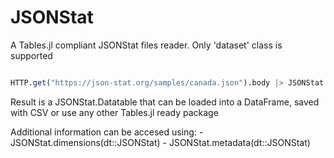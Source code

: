 # JSONStat
A Tables.jl compliant JSONStat files reader. Only 'dataset' class is supported

```julia

HTTP.get("https://json-stat.org/samples/canada.json").body |> JSONStat.read

```
Result is a JSONStat.Datatable that can be loaded into a DataFrame, saved with CSV or use any other Tables.jl ready package

Additional information can be accesed using:
    - JSONStat.dimensions(dt::JSONStat)
    - JSONStat.metadata(dt::JSONStat)